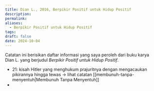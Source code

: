 ```yaml
---
title: Dian L., 2016, Berpikir Positif untuk Hidup Positif
description: 
permalink: 
aliases:
  - Berpikir Positif untuk Hidup Positif
tags: 
draft: false
date: 2024-10-04
---
```

Catatan ini berisikan daftar informasi yang saya peroleh dari buku karya Dian L. yang berjudul *Berpikir Positif untuk Hidup Positif*. 
- 21: kisah Hitler yang menghukum prajuritnya dengan mengacaukan pikirannya hingga tewas → lihat catatan [[membunuh-tanpa-menyentuh|Membunuh Tanpa Menyentuh]] 
- 